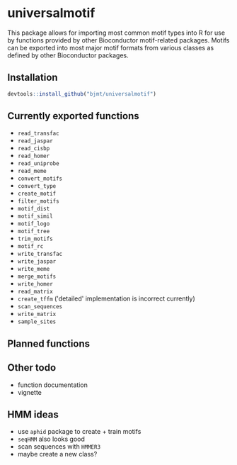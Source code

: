 # universalmotif #

This package allows for importing most common motif types into R for use by
functions provided by other Bioconductor motif-related packages. Motifs can be 
exported into most major motif formats from various classes as defined by other
Bioconductor packages.

## Installation ##

```r
devtools::install_github("bjmt/universalmotif")
```

## Currently exported functions ##

  - `read_transfac`
  - `read_jaspar`
  - `read_cisbp`
  - `read_homer`
  - `read_uniprobe`
  - `read_meme`
  - `convert_motifs`
  - `convert_type`
  - `create_motif`
  - `filter_motifs`
  - `motif_dist`
  - `motif_simil`
  - `motif_logo`
  - `motif_tree`
  - `trim_motifs`
  - `motif_rc`
  - `write_transfac`
  - `write_jaspar`
  - `write_meme`
  - `merge_motifs`
  - `write_homer`
  - `read_matrix`
  - `create_tffm` ('detailed' implementation is incorrect currently)
  - `scan_sequences`
  - `write_matrix`
  - `sample_sites`

## Planned functions ##


## Other todo ##

  - function documentation
  - vignette

## HMM ideas ##

  - use `aphid` package to create + train motifs
  - `seqHMM` also looks good
  - scan sequences with `HMMER3`
  - maybe create a new class?
